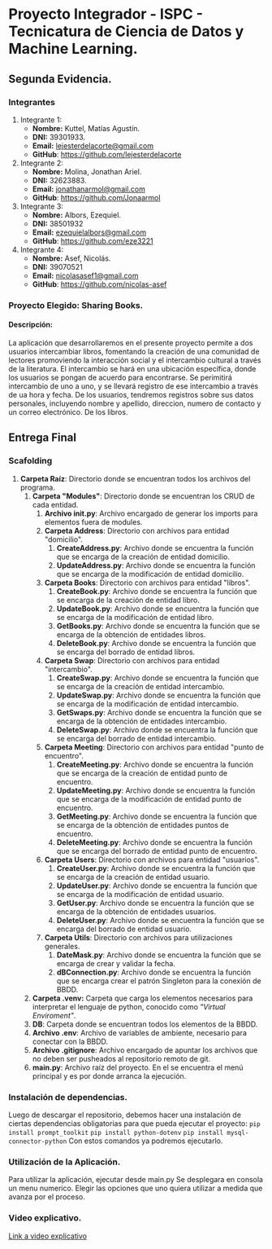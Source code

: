 # Proyecto Integrador - ISPC - Tecnicatura de Ciencia de Datos y Machine Learning.

## Segunda Evidencia.

### Integrantes
1. Integrante 1:
	- **Nombre:** Kuttel, Matías Agustín.
	- **DNI:** 39301933.
	- **Email:** lejesterdelacorte@gmail.com
	- **GitHub**: https://github.com/lejesterdelacorte
2. Integrante 2:
	- **Nombre:** Molina, Jonathan Ariel.
	- **DNI:** 32623883.
	- **Email:** jonathanarmol@gmail.com
	- **GitHub**: https://github.com/Jonaarmol
3. Integrante 3:
	- **Nombre:** Albors, Ezequiel.
	- **DNI:** 38501932
	- **Email:** ezequielalbors@gmail.com
	- **GitHub**:  https://github.com/eze3221
5. Integrante 4:
	- **Nombre:** Asef, Nicolás.
	- **DNI:** 39070521
	- **Email:** nicolasasef1@gmail.com
	- **GitHub**: https://github.com/nicolas-asef
### Proyecto Elegido: Sharing Books.
#### Descripción:
La aplicación que desarrollaremos en el presente proyecto permite a dos usuarios intercambiar libros, fomentando la creación de una comunidad de lectores promoviendo la interacción social y el intercambio cultural a través de la literatura.
El intercambio se hará en una ubicación específica, donde los usuarios se pongan de acuerdo para encontrarse. Se perimitirá intercambio de uno a uno, y se llevará registro de ese intercambio a través de ua hora y fecha. 
De los usuarios, tendremos registros sobre sus datos personales, incluyendo nombre y apellido, direccion, numero de contacto y un correo electrónico.
De los libros.

## Entrega Final

### Scafolding

1. **Carpeta Raíz**: Directorio donde se encuentran todos los archivos del programa.
	1. **Carpeta "Modules"**: Directorio donde se encuentran los CRUD de cada entidad.
		1. **Archivo __init__.py**: Archivo encargado de generar los imports para elementos fuera de modules.
		2. **Carpeta Address**: Directorio con archivos para entidad "domicilio".
			1. **CreateAddress.py**: Archivo donde se encuentra la función que se encarga de la creación de entidad domicilio.
			2. **UpdateAddress.py**: Archivo donde se encuentra la función que se encarga de la modificación de entidad domicilio.
		3. **Carpeta Books**: Directorio con archivos para entidad "libros".
			1. **CreateBook.py**: Archivo donde se encuentra la función que se encarga de la creación de entidad libro.
			2. **UpdateBook.py**: Archivo donde se encuentra la función que se encarga de la modificación de entidad libro.
			3. **GetBooks.py**: Archivo donde se encuentra la función que se encarga de la obtención de entidades libros.
			4. **DeleteBook.py**: Archivo donde se encuentra la función que se encarga del borrado de entidad libros.
		4. **Carpeta Swap**: Directorio con archivos para entidad "intercambio".
			1. **CreateSwap.py**: Archivo donde se encuentra la función que se encarga de la creación de entidad intercambio.
			2. **UpdateSwap.py**: Archivo donde se encuentra la función que se encarga de la modificación de entidad intercambio.
			3. **GetSwaps.py**: Archivo donde se encuentra la función que se encarga de la obtención de entidades intercambio.
			4. **DeleteSwap.py**: Archivo donde se encuentra la función que se encarga del borrado de entidad intercambio.
		5. **Carpeta Meeting**: Directorio con archivos para entidad "punto de encuentro".
			1. **CreateMeeting.py**: Archivo donde se encuentra la función que se encarga de la creación de entidad punto de encuentro.
			2. **UpdateMeeting.py**: Archivo donde se encuentra la función que se encarga de la modificación de entidad punto de encuentro.
			3. **GetMeeting.py**: Archivo donde se encuentra la función que se encarga de la obtención de entidades puntos de encuentro.
			4. **DeleteMeeting.py**: Archivo donde se encuentra la función que se encarga del borrado de entidad punto de encuentro.
		6. **Carpeta Users**: Directorio con archivos para entidad "usuarios".
			1. **CreateUser.py**: Archivo donde se encuentra la función que se encarga de la creación de entidad usuario.
			2. **UpdateUser.py**: Archivo donde se encuentra la función que se encarga de la modificación de entidad usuario.
			3. **GetUser.py**: Archivo donde se encuentra la función que se encarga de la obtención de entidades usuarios.
			4. **DeleteUser.py**: Archivo donde se encuentra la función que se encarga del borrado de entidad usuario.
		7. **Carpeta Utils**: Directorio con archivos para utilizaciones generales.
			1. **DateMask.py**: Archivo donde se encuentra la función que se encarga de crear y validar la fecha.
			2. **dBConnection.py**: Archivo donde se encuentra la función que se encarga crear el patrón Singleton para la conexión de BBDD.
	2. **Carpeta .venv:** Carpeta que carga los elementos necesarios para interpretar el lenguaje de python, conocido como *"Virtual Enviroment"*.
	3. **DB**: Carpeta donde se encuentran todos los elementos de la BBDD.
	4. **Archivo .env**: Archivo de variables de ambiente, necesario para conectar con la BBDD.
	5. **Archivo .gitignore**: Archivo encargado de apuntar los archivos que no deben ser pusheados al repositorio remoto de git.
	6. **main.py**: Archivo raíz del proyecto. En el se encuentra el menú principal y es por donde arranca la ejecución.
### Instalación de dependencias.

Luego de descargar el repositorio, debemos hacer una instalación de ciertas dependencias obligatorias para que pueda ejecutar el proyecto:
	 ` pip install prompt_toolkit `
	 ` pip install python-dotenv ` 
	 ` pip install mysql-connector-python `
Con estos comandos ya podremos ejecutarlo.

### Utilización de la Aplicación.

Para utilizar la aplicación, ejecutar desde main.py
Se desplegara en consola un menu numerico.
Elegir las opciones que uno quiera utilizar a medida que avanza por el proceso.

### Video explicativo.
[Link a video explicativo](https://drive.google.com/drive/folders/1FE77-q1FpW7OWkRFU6TjcHdSM6jAMjs_?usp=drive_link)
